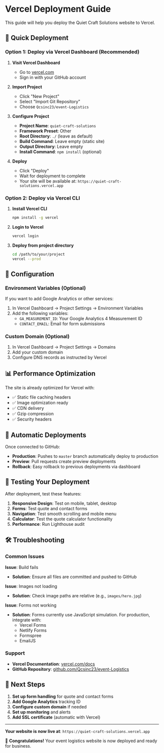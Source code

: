 # Vercel Deployment Guide

This guide will help you deploy the Quiet Craft Solutions website to Vercel.

## 🚀 Quick Deployment

### Option 1: Deploy via Vercel Dashboard (Recommended)

1. **Visit Vercel Dashboard**
   - Go to [vercel.com](https://vercel.com)
   - Sign in with your GitHub account

2. **Import Project**
   - Click "New Project"
   - Select "Import Git Repository"
   - Choose `Qcsinc23/event-Logistics`

3. **Configure Project**
   - **Project Name**: `quiet-craft-solutions`
   - **Framework Preset**: Other
   - **Root Directory**: `./` (leave as default)
   - **Build Command**: Leave empty (static site)
   - **Output Directory**: Leave empty
   - **Install Command**: `npm install` (optional)

4. **Deploy**
   - Click "Deploy"
   - Wait for deployment to complete
   - Your site will be available at: `https://quiet-craft-solutions.vercel.app`

### Option 2: Deploy via Vercel CLI

1. **Install Vercel CLI**
   ```bash
   npm install -g vercel
   ```

2. **Login to Vercel**
   ```bash
   vercel login
   ```

3. **Deploy from project directory**
   ```bash
   cd /path/to/your/project
   vercel --prod
   ```

## 🔧 Configuration

### Environment Variables (Optional)

If you want to add Google Analytics or other services:

1. In Vercel Dashboard → Project Settings → Environment Variables
2. Add the following variables:
   - `GA_MEASUREMENT_ID`: Your Google Analytics 4 Measurement ID
   - `CONTACT_EMAIL`: Email for form submissions

### Custom Domain (Optional)

1. In Vercel Dashboard → Project Settings → Domains
2. Add your custom domain
3. Configure DNS records as instructed by Vercel

## 📊 Performance Optimization

The site is already optimized for Vercel with:

- ✅ Static file caching headers
- ✅ Image optimization ready
- ✅ CDN delivery
- ✅ Gzip compression
- ✅ Security headers

## 🔄 Automatic Deployments

Once connected to GitHub:

- **Production**: Pushes to `master` branch automatically deploy to production
- **Preview**: Pull requests create preview deployments
- **Rollback**: Easy rollback to previous deployments via dashboard

## 📱 Testing Your Deployment

After deployment, test these features:

1. **Responsive Design**: Test on mobile, tablet, desktop
2. **Forms**: Test quote and contact forms
3. **Navigation**: Test smooth scrolling and mobile menu
4. **Calculator**: Test the quote calculator functionality
5. **Performance**: Run Lighthouse audit

## 🛠️ Troubleshooting

### Common Issues

**Issue**: Build fails
- **Solution**: Ensure all files are committed and pushed to GitHub

**Issue**: Images not loading
- **Solution**: Check image paths are relative (e.g., `images/hero.jpg`)

**Issue**: Forms not working
- **Solution**: Forms currently use JavaScript simulation. For production, integrate with:
  - Vercel Forms
  - Netlify Forms
  - Formspree
  - EmailJS

### Support

- **Vercel Documentation**: [vercel.com/docs](https://vercel.com/docs)
- **GitHub Repository**: [github.com/Qcsinc23/event-Logistics](https://github.com/Qcsinc23/event-Logistics)

## 🎯 Next Steps

1. **Set up form handling** for quote and contact forms
2. **Add Google Analytics** tracking ID
3. **Configure custom domain** if needed
4. **Set up monitoring** and alerts
5. **Add SSL certificate** (automatic with Vercel)

---

**Your website is now live at**: `https://quiet-craft-solutions.vercel.app`

🎉 **Congratulations!** Your event logistics website is now deployed and ready for business.
